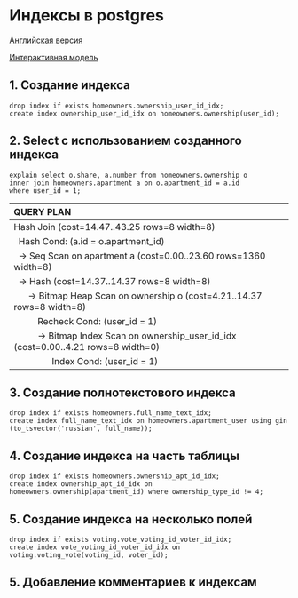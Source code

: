 # Индексы в postgres

[Английская версия](.)

[Интерактивная модель](https://drawsql.app/community-services/diagrams/community-of-building-owners/)

## 1. Создание индекса
```postgresql
drop index if exists homeowners.ownership_user_id_idx;
create index ownership_user_id_idx on homeowners.ownership(user_id);
```

## 2. Select с использованием созданного индекса
```postgresql
explain select o.share, a.number from homeowners.ownership o
inner join homeowners.apartment a on o.apartment_id = a.id
where user_id = 1;
```
| QUERY PLAN                                                                                                                                           |
|:-----------------------------------------------------------------------------------------------------------------------------------------------------|
| Hash Join  \(cost=14.47..43.25 rows=8 width=8\)                                                                                                      |
| &nbsp;&nbsp;Hash Cond: \(a.id = o.apartment\_id\)                                                                                                    |
| &nbsp;&nbsp;-&gt;  Seq Scan on apartment a  \(cost=0.00..23.60 rows=1360 width=8\)                                                                   |
| &nbsp;&nbsp;-&gt;  Hash  \(cost=14.37..14.37 rows=8 width=8\)                                                                                        |
| &nbsp;&nbsp;&nbsp;&nbsp;&nbsp;&nbsp;-&gt;  Bitmap Heap Scan on ownership o  \(cost=4.21..14.37 rows=8 width=8\)                                      |
| &nbsp;&nbsp;&nbsp;&nbsp;&nbsp;&nbsp;&nbsp;&nbsp;&nbsp;&nbsp;Recheck Cond: \(user\_id = 1\)                                                           |
| &nbsp;&nbsp;&nbsp;&nbsp;&nbsp;&nbsp;&nbsp;&nbsp;&nbsp;&nbsp;-&gt;  Bitmap Index Scan on ownership\_user\_id\_idx  \(cost=0.00..4.21 rows=8 width=0\) |
| &nbsp;&nbsp;&nbsp;&nbsp;&nbsp;&nbsp;&nbsp;&nbsp;&nbsp;&nbsp;&nbsp;&nbsp;&nbsp;&nbsp;&nbsp;&nbsp;Index Cond: \(user\_id = 1\)                         |


## 3. Создание полнотекстового индекса
```postgresql
drop index if exists homeowners.full_name_text_idx;
create index full_name_text_idx on homeowners.apartment_user using gin (to_tsvector('russian', full_name));
```

## 4. Создание индекса на часть таблицы
```postgresql
drop index if exists homeowners.ownership_apt_id_idx;
create index ownership_apt_id_idx on homeowners.ownership(apartment_id) where ownership_type_id != 4;
```

## 5. Создание индекса на несколько полей
```postgresql
drop index if exists voting.vote_voting_id_voter_id_idx;
create index vote_voting_id_voter_id_idx on voting.voting_vote(voting_id, voter_id);
```

## 5. Добавление комментариев к индексам
```postgresql

```